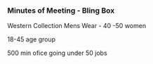 
### Minutes of Meeting - Bling Box 
Western Collection 
Mens Wear - 
40 -50 women 

18-45 age group 

500 min ofice going 
under 50 
jobs 



